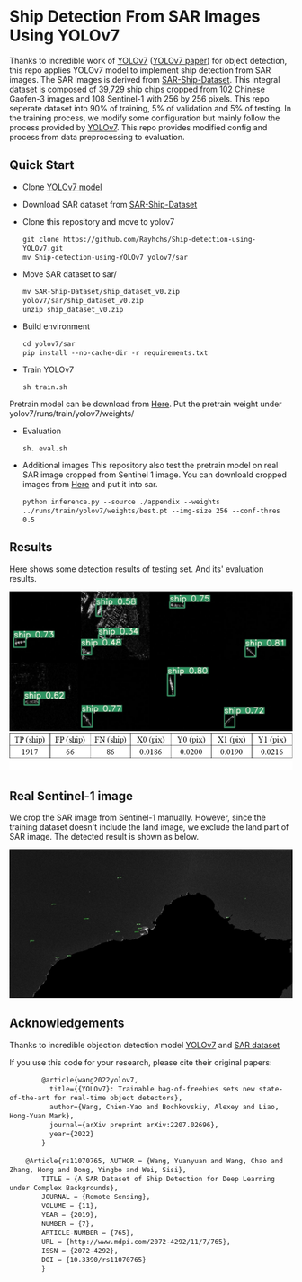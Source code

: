# Ship Detection From SAR Images Using YOLOv7
Thanks to incredible work of [YOLOv7](https://github.com/WongKinYiu/yolov7) ([YOLOv7 paper](https://arxiv.org/abs/2207.02696)) for object detection, this repo applies YOLOv7 model to implement ship detection from SAR images. The SAR images is derived from [SAR-Ship-Dataset](https://github.com/CAESAR-Radi/SAR-Ship-Dataset). This integral dataset is composed of 39,729 ship chips cropped from 102 Chinese Gaofen-3 images and 108 Sentinel-1 with 256 by 256 pixels. This repo seperate dataset into 90% of training, 5% of validation and 5% of testing. In the training process, we modify some configuration but mainly follow the process provided by [YOLOv7](https://github.com/WongKinYiu/yolov7). This repo provides modified config and process from data preprocessing to evaluation.

## Quick Start
* Clone [YOLOv7 model](https://github.com/WongKinYiu/yolov7)
* Download SAR dataset from [SAR-Ship-Dataset](https://github.com/CAESAR-Radi/SAR-Ship-Dataset)
* Clone this repository and move to yolov7

      git clone https://github.com/Rayhchs/Ship-detection-using-YOLOv7.git
      mv Ship-detection-using-YOLOv7 yolov7/sar
      
* Move SAR dataset to sar/

      mv SAR-Ship-Dataset/ship_dataset_v0.zip yolov7/sar/ship_dataset_v0.zip
      unzip ship_dataset_v0.zip
      
* Build environment

      cd yolov7/sar
      pip install --no-cache-dir -r requirements.txt
      
* Train YOLOv7
      
      sh train.sh
      
Pretrain model can be download from [Here](https://drive.google.com/file/d/1-h2OShlVZhr5iXTQ8DApD4M7eLBhYJ5D/view?usp=sharing). Put the pretrain weight under yolov7/runs/train/yolov7/weights/
      
* Evaluation

      sh. eval.sh
      
* Additional images
This repository also test the pretrain model on real SAR image cropped from Sentinel 1 image. You can downloald cropped images from [Here](https://drive.google.com/drive/folders/11hxJRMBh_dd4ro-Gda9_-rIX0ImGc_g8?usp=sharing) and put it into sar\. 

      python inference.py --source ./appendix --weights ../runs/train/yolov7/weights/best.pt --img-size 256 --conf-thres 0.5

## Results
Here shows some detection results of testing set. And its' evaluation results.

<img src="https://github.com/Rayhchs/Ship-detection-using-YOLOv7/blob/main/imgs/results.jpg" width="720">
<img src="https://github.com/Rayhchs/Ship-detection-using-YOLOv7/blob/main/imgs/eval.jpg" width="720">

## Real Sentinel-1 image
We crop the SAR image from Sentinel-1 manually. However, since the training dataset doesn't include the land image, we exclude the land part of SAR image. The detected result is shown as below.

<img src="https://github.com/Rayhchs/Ship-detection-using-YOLOv7/blob/main/imgs/appendix.jpg" width="720">

## Acknowledgements
Thanks to incredible objection detection model [YOLOv7](https://github.com/WongKinYiu/yolov7) and [SAR dataset](https://github.com/CAESAR-Radi/SAR-Ship-Dataset)

If you use this code for your research, please cite their original papers:

            @article{wang2022yolov7,
              title={{YOLOv7}: Trainable bag-of-freebies sets new state-of-the-art for real-time object detectors},
              author={Wang, Chien-Yao and Bochkovskiy, Alexey and Liao, Hong-Yuan Mark},
              journal={arXiv preprint arXiv:2207.02696},
              year={2022}
            }

		@Article{rs11070765, AUTHOR = {Wang, Yuanyuan and Wang, Chao and Zhang, Hong and Dong, Yingbo and Wei, Sisi},
            TITLE = {A SAR Dataset of Ship Detection for Deep Learning under Complex Backgrounds},
            JOURNAL = {Remote Sensing},
            VOLUME = {11},
            YEAR = {2019},
            NUMBER = {7},
            ARTICLE-NUMBER = {765},
            URL = {http://www.mdpi.com/2072-4292/11/7/765},
            ISSN = {2072-4292},
            DOI = {10.3390/rs11070765}
            }
            
